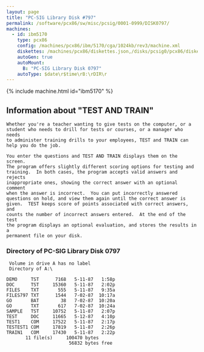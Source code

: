 ```yaml
---
layout: page
title: "PC-SIG Library Disk #797"
permalink: /software/pcx86/sw/misc/pcsig/0001-0999/DISK0797/
machines:
  - id: ibm5170
    type: pcx86
    config: /machines/pcx86/ibm/5170/cga/1024kb/rev3/machine.xml
    diskettes: /machines/pcx86/diskettes.json,/disks/pcsig0/pcx86/diskettes.json
    autoGen: true
    autoMount:
      B: "PC-SIG Library Disk 0797"
    autoType: $date\r$time\rB:\rDIR\r
---
```


{% include machine.html id="ibm5170" %}

## Information about "TEST AND TRAIN"

    Whether you're a teacher wanting to give tests on the computer, or a
    student who needs to drill for tests or courses, or a manager who needs
    to administer training drills to your employees, TEST and TRAIN can
    help you do the job.
    
    You enter the questions and TEST AND TRAIN displays them on the screen.
    The program offers slightly different scoring options for testing and
    training.  In both cases, the program accepts valid answers and rejects
    inappropriate ones, showing the correct answer with an optional comment
    when the answer is incorrect.  You can put incorrectly answered
    questions on hold, and view them again until the correct answer is
    given.  TEST keeps score of points associated with correct answers, and
    counts the number of incorrect answers entered.  At the end of the test
    the program displays an optional evaluation, and stores the results in a
    permanent file on your disk.

### Directory of PC-SIG Library Disk 0797

     Volume in drive A has no label
     Directory of A:\

    DEMO     TST      7168   5-11-87   1:58p
    DOC      TST     15360   5-11-87   2:02p
    FILES    TXT       555   5-11-87   9:35a
    FILES797 TXT      1544   7-02-87  10:17a
    GO       BAT        38   7-02-87  10:20a
    GO       TXT       617   7-02-87  10:24a
    SAMPLE   TST     10752   5-11-87   2:07p
    TEST     DOC     11665   5-12-87   4:10p
    TEST1    COM     17522   5-11-87   2:17p
    TESTEST1 COM     17819   5-11-87   2:26p
    TRAIN1   COM     17430   5-11-87   2:22p
           11 file(s)     100470 bytes
                           56832 bytes free
